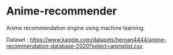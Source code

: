 # Anime-recommender
Anime recommendation engine using machine learning.


Dataset : https://www.kaggle.com/datasets/hernan4444/anime-recommendation-database-2020?select=animelist.csv
